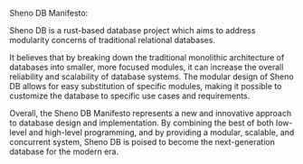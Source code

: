 Sheno DB Manifesto:

Sheno DB is a rust-based database project which aims to address modularity concerns of traditional
relational databases.

It believes that by breaking down the traditional monolithic architecture of databases into smaller, more focused modules, it can increase the overall reliability and scalability of database systems. The modular design of Sheno DB allows for easy substitution of specific modules, making it possible to customize the database to specific use cases and requirements.

Overall, the Sheno DB Manifesto represents a new and innovative approach to database design and implementation. By combining the best of both low-level and high-level programming, and by providing a modular, scalable, and concurrent system, Sheno DB is poised to become the next-generation database for the modern era.